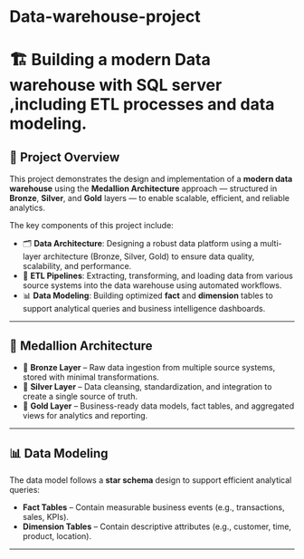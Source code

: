 # Data-warehouse-project
# 🏗️ Building a modern Data warehouse with SQL server ,including ETL processes and data modeling.

## 📖 Project Overview

This project demonstrates the design and implementation of a **modern data warehouse** using the **Medallion Architecture** approach — structured in **Bronze**, **Silver**, and **Gold** layers — to enable scalable, efficient, and reliable analytics.

The key components of this project include:

- 🗂️ **Data Architecture**: Designing a robust data platform using a multi-layer architecture (Bronze, Silver, Gold) to ensure data quality, scalability, and performance.
- 🔄 **ETL Pipelines**: Extracting, transforming, and loading data from various source systems into the data warehouse using automated workflows.
- 📊 **Data Modeling**: Building optimized **fact** and **dimension** tables to support analytical queries and business intelligence dashboards.

---
## 🔁 Medallion Architecture

- 🥉 **Bronze Layer** – Raw data ingestion from multiple source systems, stored with minimal transformations.
- 🥈 **Silver Layer** – Data cleansing, standardization, and integration to create a single source of truth.
- 🥇 **Gold Layer** – Business-ready data models, fact tables, and aggregated views for analytics and reporting.

---

## 📊 Data Modeling

The data model follows a **star schema** design to support efficient analytical queries:

- **Fact Tables** – Contain measurable business events (e.g., transactions, sales, KPIs).
- **Dimension Tables** – Contain descriptive attributes (e.g., customer, time, product, location).

---
